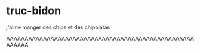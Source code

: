 # truc-bidon

j'aime manger des chips et des chipolatas



AAAAAAAAAAAAAAAAAAAAAAAAAAAAAAAAAAAAAAAAAAAAAAAAAAAAAAAAA